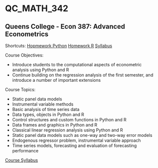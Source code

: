 # QC_MATH_342
## Queens College - Econ 387: Advanced Econometrics 

Shortcuts:
[Hopmework Python](https://github.com/eng-jonathan/QC_ECON_387_AdvancedEconometrics/tree/master/homework_python)
[Homework R](https://github.com/eng-jonathan/QC_ECON_387_AdvancedEconometrics/tree/master/homework_r)
[Syllabus](https://github.com/eng-jonathan/QC_ECON_387_AdvancedEconometrics/tree/master/syllabus)

Course Objectives:
* Introduce students to the computational aspects of econometric analysis using Python and R
* Continue building on the regression analysis of the first semester, and introduce a number of important extensions

Course Topics:
* Static panel data models
* Instrumental variable methods
* Basic analysis of time series data
* Data types, objects in Python and R
* Control structures and custom functions in Python and R
* Data frames and graphics in Python and R
* Classical linear regression analysis using Python and R
* Static panel data models such as one-way and two-way error models
* Endogenous regressor problem, instrumental variable approach
* Time series models, forecasting and evaluation of forecasting performance

[Course Syllabus](https://github.com/eng-jonathan/QC_ECON_387_AdvancedEconometrics/blob/master/syllabus/syllabus_econ387.pdf)
